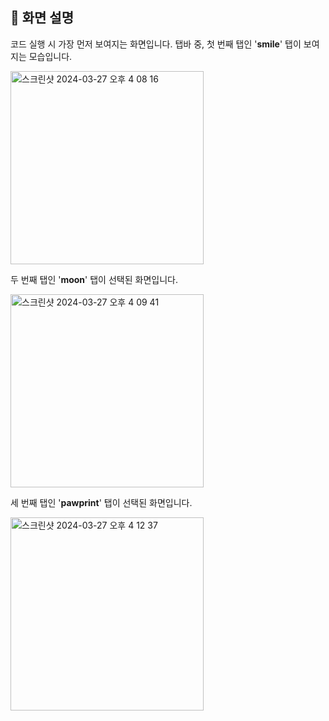 ## 🌱 화면 설명

코드 실행 시 가장 먼저 보여지는 화면입니다.
탭바 중, 첫 번째 탭인 '**smile**' 탭이 보여지는 모습입니다.

<img width="309" alt="스크린샷 2024-03-27 오후 4 08 16" src="https://github.com/3rd-PARD-iOS-PART/iOS-PART/assets/97924765/d6a55c93-5da4-461e-8186-909fffce6bea">

<br>

두 번째 탭인 '**moon**' 탭이 선택된 화면입니다.

<img width="309" alt="스크린샷 2024-03-27 오후 4 09 41" src="https://github.com/3rd-PARD-iOS-PART/iOS-PART/assets/97924765/e522fac4-f32d-4a91-b0ea-7cd6a3d1faa0">


<br>

세 번째 탭인 '**pawprint**' 탭이 선택된 화면입니다.

<img width="309" alt="스크린샷 2024-03-27 오후 4 12 37" src="https://github.com/3rd-PARD-iOS-PART/iOS-PART/assets/97924765/67e3969f-1351-4525-9059-cfc4bb58cf15">
